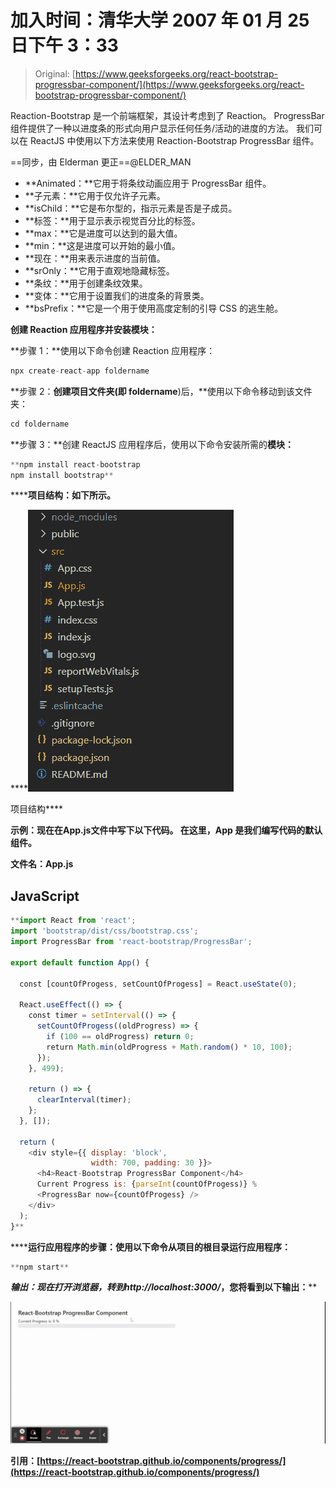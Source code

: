 # 加入时间：清华大学 2007 年 01 月 25 日下午 3：33

> Original: [https://www.geeksforgeeks.org/react-bootstrap-progressbar-component/](https://www.geeksforgeeks.org/react-bootstrap-progressbar-component/)

Reaction-Bootstrap 是一个前端框架，其设计考虑到了 Reaction。 ProgressBar 组件提供了一种以进度条的形式向用户显示任何任务/活动的进度的方法。 我们可以在 ReactJS 中使用以下方法来使用 Reaction-Bootstrap ProgressBar 组件。

==同步，由 Elderman 更正==@ELDER_MAN

*   **Animated：**它用于将条纹动画应用于 ProgressBar 组件。
*   **子元素：**它用于仅允许子元素。
*   **isChild：**它是布尔型的，指示元素是否是子成员。
*   **标签：**用于显示表示视觉百分比的标签。
*   **max：**它是进度可以达到的最大值。
*   **min：**这是进度可以开始的最小值。
*   **现在：**用来表示进度的当前值。
*   **srOnly：**它用于直观地隐藏标签。
*   **条纹：**用于创建条纹效果。
*   **变体：**它用于设置我们的进度条的背景类。
*   **bsPrefix：**它是一个用于使用高度定制的引导 CSS 的逃生舱。

**创建 Reaction 应用程序并安装模块：**

**步骤 1：**使用以下命令创建 Reaction 应用程序：

```jsx
npx create-react-app foldername
```

**步骤 2：**创建项目文件夹(即 foldername**)后，**使用以下命令移动到该文件夹：

```jsx
cd foldername
```

**步骤 3：**创建 ReactJS 应用程序后，使用以下命令安装所需的****模块：****

```jsx
**npm install react-bootstrap 
npm install bootstrap**
```

******项目结构：**如下所示。****

****![](img/f04ae0d8b722a9fff0bd9bd138b29c23.png)

项目结构**** 

******示例：**现在在**App.js**文件中写下以下代码。 在这里，App 是我们编写代码的默认组件。****

******文件名：App.js******

## ****JavaScript****

```jsx
**import React from 'react';
import 'bootstrap/dist/css/bootstrap.css';
import ProgressBar from 'react-bootstrap/ProgressBar';

export default function App() {

  const [countOfProgess, setCountOfProgess] = React.useState(0);

  React.useEffect(() => {
    const timer = setInterval(() => {
      setCountOfProgess((oldProgress) => {
        if (100 == oldProgress) return 0;
        return Math.min(oldProgress + Math.random() * 10, 100);
      });
    }, 499);

    return () => {
      clearInterval(timer);
    };
  }, []);

  return (
    <div style={{ display: 'block',
                  width: 700, padding: 30 }}>
      <h4>React-Bootstrap ProgressBar Component</h4>
      Current Progress is: {parseInt(countOfProgess)} %
      <ProgressBar now={countOfProgess} />
    </div>
  );
}**
```

 ******运行应用程序的步骤：**使用以下命令从项目的根目录运行应用程序：****

```jsx
**npm start**
```

******输出：**现在打开浏览器，转到***http://localhost:3000/***，您将看到以下输出：****

****![](img/467a302421ad3d8b7d6f146fe9d9d7e1.png)****

******引用：**[https://react-bootstrap.github.io/components/progress/](https://react-bootstrap.github.io/components/progress/)****